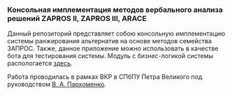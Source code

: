 ### Консольная имплементация методов вербального анализа решений ZAPROS II, ZAPROS III, ARACE

Данный репозиторий представляет собою консольную имплементацию системы ранжирования альтернатив на основе методов семейства ЗАПРОС. Также, данное приложение можно использовать в качестве бота для тестирования системы. Модуль c бизнес-логикой системы распологается [здесь](https://github.com/ADanielGhost/vda-zapros).

Работа проводилась в рамках ВКР в СПбПУ Петра Великого под руководством [В. А. Пархоменко](https://github.com/ParkhomenkoV).
